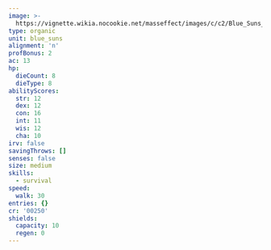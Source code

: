 ```yaml
---
image: >-
  https://vignette.wikia.nocookie.net/masseffect/images/c/c2/Blue_Suns_Pyro_2.png/revision/latest/scale-to-width-down/347?cb=20100621035042
type: organic
unit: blue_suns
alignment: 'n'
profBonus: 2
ac: 13
hp:
  dieCount: 8
  dieType: 8
abilityScores:
  str: 12
  dex: 12
  con: 16
  int: 11
  wis: 12
  cha: 10
irv: false
savingThrows: []
senses: false
size: medium
skills:
  - survival
speed:
  walk: 30
entries: {}
cr: '00250'
shields:
  capacity: 10
  regen: 0
---
```


